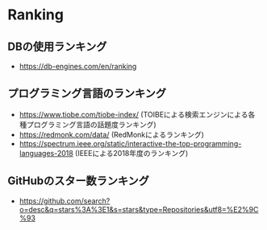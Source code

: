 # Ranking
## DBの使用ランキング
- https://db-engines.com/en/ranking

## プログラミング言語のランキング
- https://www.tiobe.com/tiobe-index/ (TOIBEによる検索エンジンによる各種プログラミング言語の話題度ランキング)
- https://redmonk.com/data/ (RedMonkによるランキング)
- https://spectrum.ieee.org/static/interactive-the-top-programming-languages-2018 (IEEEによる2018年度のランキング)

## GitHubのスター数ランキング
- https://github.com/search?o=desc&q=stars%3A%3E1&s=stars&type=Repositories&utf8=%E2%9C%93
